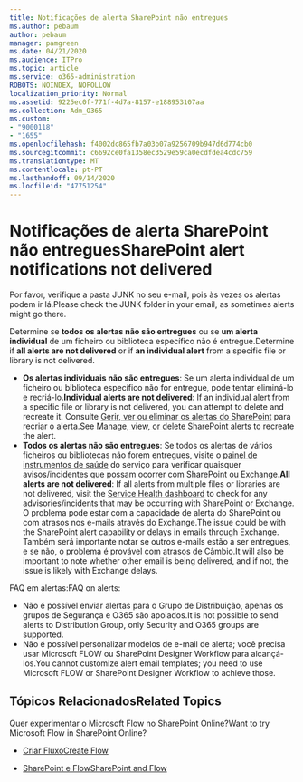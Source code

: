 ```yaml
---
title: Notificações de alerta SharePoint não entregues
ms.author: pebaum
author: pebaum
manager: pamgreen
ms.date: 04/21/2020
ms.audience: ITPro
ms.topic: article
ms.service: o365-administration
ROBOTS: NOINDEX, NOFOLLOW
localization_priority: Normal
ms.assetid: 9225ec0f-771f-4d7a-8157-e188953107aa
ms.collection: Adm_O365
ms.custom:
- "9000118"
- "1655"
ms.openlocfilehash: f4002dc865fb7a03b07a9256709b947d6d774cb0
ms.sourcegitcommit: c6692ce0fa1358ec3529e59ca0ecdfdea4cdc759
ms.translationtype: MT
ms.contentlocale: pt-PT
ms.lasthandoff: 09/14/2020
ms.locfileid: "47751254"
---
```

# <a name="sharepoint-alert-notifications-not-delivered"></a><span data-ttu-id="7ea54-102">Notificações de alerta SharePoint não entregues</span><span class="sxs-lookup"><span data-stu-id="7ea54-102">SharePoint alert notifications not delivered</span></span>

<span data-ttu-id="7ea54-103">Por favor, verifique a pasta JUNK no seu e-mail, pois às vezes os alertas podem ir lá.</span><span class="sxs-lookup"><span data-stu-id="7ea54-103">Please check the JUNK folder in your email, as sometimes alerts might go there.</span></span>

<span data-ttu-id="7ea54-104">Determine se **todos os alertas não são entregues** ou se **um alerta individual** de um ficheiro ou biblioteca específico não é entregue.</span><span class="sxs-lookup"><span data-stu-id="7ea54-104">Determine if **all alerts are not delivered** or if **an individual alert** from a specific file or library is not delivered.</span></span>

- <span data-ttu-id="7ea54-105">**Os alertas individuais não são entregues**: Se um alerta individual de um ficheiro ou biblioteca específico não for entregue, pode tentar eliminá-lo e recriá-lo.</span><span class="sxs-lookup"><span data-stu-id="7ea54-105">**Individual alerts are not delivered**: If an individual alert from a specific file or library is not delivered, you can attempt to delete and recreate it.</span></span> <span data-ttu-id="7ea54-106">Consulte [Gerir, ver ou eliminar os alertas do SharePoint](https://support.office.com/article/manage-view-or-delete-sharepoint-alerts-99dfb19c-9a90-4a8c-aba1-aa8c8afb0de2) para recriar o alerta.</span><span class="sxs-lookup"><span data-stu-id="7ea54-106">See [Manage, view, or delete SharePoint alerts](https://support.office.com/article/manage-view-or-delete-sharepoint-alerts-99dfb19c-9a90-4a8c-aba1-aa8c8afb0de2) to recreate the alert.</span></span>
- <span data-ttu-id="7ea54-107">**Todos os alertas não são entregues**: Se todos os alertas de vários ficheiros ou bibliotecas não forem entregues, visite o [painel de instrumentos de saúde](https://admin.microsoft.com/AdminPortal/Home#/servicehealth) do serviço para verificar quaisquer avisos/incidentes que possam ocorrer com SharePoint ou Exchange.</span><span class="sxs-lookup"><span data-stu-id="7ea54-107">**All alerts are not delivered**: If all alerts from multiple files or libraries are not delivered, visit the [Service Health dashboard](https://admin.microsoft.com/AdminPortal/Home#/servicehealth) to check for any advisories/incidents that may be occurring with SharePoint or Exchange.</span></span> <span data-ttu-id="7ea54-108">O problema pode estar com a capacidade de alerta do SharePoint ou com atrasos nos e-mails através do Exchange.</span><span class="sxs-lookup"><span data-stu-id="7ea54-108">The issue could be with the SharePoint alert capability or delays in emails through Exchange.</span></span> <span data-ttu-id="7ea54-109">Também será importante notar se outros e-mails estão a ser entregues, e se não, o problema é provável com atrasos de Câmbio.</span><span class="sxs-lookup"><span data-stu-id="7ea54-109">It will also be important to note whether other email is being delivered, and if not, the issue is likely with Exchange delays.</span></span>

<span data-ttu-id="7ea54-110">FAQ em alertas:</span><span class="sxs-lookup"><span data-stu-id="7ea54-110">FAQ on alerts:</span></span>

- <span data-ttu-id="7ea54-111">Não é possível enviar alertas para o Grupo de Distribuição, apenas os grupos de Segurança e O365 são apoiados.</span><span class="sxs-lookup"><span data-stu-id="7ea54-111">It is not possible to send alerts to Distribution Group, only Security and O365 groups are supported.</span></span>
- <span data-ttu-id="7ea54-112">Não é possível personalizar modelos de e-mail de alerta; você precisa usar Microsoft FLOW ou SharePoint Designer Workflow para alcançá-los.</span><span class="sxs-lookup"><span data-stu-id="7ea54-112">You cannot customize alert email templates; you need to use Microsoft FLOW or SharePoint Designer Workflow to achieve those.</span></span>

## <a name="related-topics"></a><span data-ttu-id="7ea54-113">Tópicos Relacionados</span><span class="sxs-lookup"><span data-stu-id="7ea54-113">Related Topics</span></span>

<span data-ttu-id="7ea54-114">Quer experimentar o Microsoft Flow no SharePoint Online?</span><span class="sxs-lookup"><span data-stu-id="7ea54-114">Want to try Microsoft Flow in SharePoint Online?</span></span>

- [<span data-ttu-id="7ea54-115">Criar Fluxo</span><span class="sxs-lookup"><span data-stu-id="7ea54-115">Create Flow</span></span>](https://support.office.com/article/a9c3e03b-0654-46af-a254-20252e580d01)

- [<span data-ttu-id="7ea54-116">SharePoint e Flow</span><span class="sxs-lookup"><span data-stu-id="7ea54-116">SharePoint and Flow</span></span>](https://flow.microsoft.com//blog/sharepoint-and-flow/)
